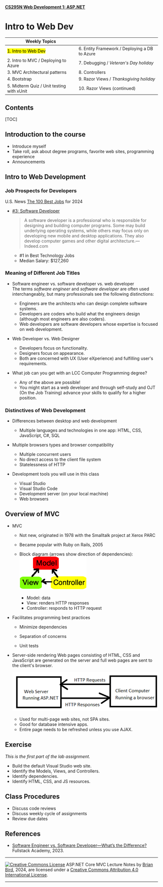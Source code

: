 **[CS295N Web Development 1: ASP.NET](http://lcc-cit.github.io/CS295N-CourseMaterials/)**

# Intro to Web Dev

| Weekly Topics                             |                                               |
| ----------------------------------------- | --------------------------------------------- |
| <mark>1. Intro to Web Dev</mark>          | 6. Entity Framework / Deploying a DB to Azure |
| 2. Intro to MVC / Deploying to Azure      | 7. Debugging / *Veteran's Day holiday*        |
| 3. MVC Architectural patterns             | 8. Controllers                                |
| 4. Bootstrap                              | 9. Razor Views / *Thanksgiving holiday*       |
| 5. Midterm Quiz / Unit testing with xUnit | 10. Razor Views (continued)                   |

## Contents

[TOC]

## Introduction to the course

- Introduce myself
- Take roll, ask about degree programs, favorite web sites, programming experience
- Announcements 



## Intro to Web Development

### Job Prospects for Developers

U.S. News [The 100 Best Jobs](https://money.usnews.com/careers/best-jobs/rankings/the-100-best-jobs) for 2024

- [#3: Software Developer](https://money.usnews.com/careers/best-jobs/software-developer)

  > A software developer is a professional who is responsible for designing and building computer programs. Some may build underlying operating systems, while others may focus only on developing new mobile and desktop applications. They also develop computer games and other digital architecture.&mdash;Indeed.com
  - #1 in Best Technology Jobs
  - Median Salary: $127,260

### Meaning of Different Job Titles

- Software engineer vs. software developer vs. web developer  
  The terms *software engineer* and *software developer* are often used interchangeably, but many professionals see the following distinctions:
  - Engineers are the architects who can design complete software systems.
  - Developers are coders who build what the engineers design (although most engineers are also coders).
  - Web developers are software developers whose expertise is  focused on web development.
- Web Developer vs. Web Designer

  - Developers focus on functionality.
  - Designers focus on appearance.
  - Both are concerned with UX (User eXperience) and fulfilling user's requirements.
- What job can you get with an LCC Computer Programming degree?

  - Any of the above are possible!
  - You might start as a web developer and through self-study and OJT (On the Job Training) advance your skills to qualify for a higher position.

### Distinctives of Web Development

- Differences between desktop and web development

  - Multiple languages and technologies in one app: HTML, CSS, JavaScript, C#, SQL
  
- Multiple browsers types and browser compatibility
  - Multiple concurrent users
  - No direct access to the client file system
  - Statelessness of HTTP
  
- Development tools you will use in this class

  - Visual Studio
  - Visual Studio Code
  - Development server (on your local machine)
  - Web browsers



## Overview of MVC

- MVC
  - Not new, originated in 1978 with the Smalltalk project at Xerox PARC
  - Became popular with Ruby on Rails, 2005
  - Block diagram (arrows show direction of dependencies):
    ![](../MVC.png)         

    - Model: data
    - View: renders HTTP responses
    - Controller: responds to HTTP request
  
- Facilitates programming best practices

  - Minimize dependencies
  - Separation of concerns

  - Unit tests

- Server-side rendering
  Web pages consisting of HTML, CSS and JavaScript are generated on the server and full web pages are sent to the client's browser.
  
  ![](ServerAndClient.png)
  
  - Used for multi-page web sites, not SPA sites.
  - Good for database intensive apps.
  - Entire page needs to be refreshed unless you use AJAX.

## Exercise 

*This is the first part of the lab assignment.*

- Build the default Visual Studio web site.
- Identify the Models, Views, and Controllers.
- Identify dependencies.
- Identify HTML, CSS, and JS resources.

## Class Procedures

- Discuss code reviews
- Discuss weekly cycle of assignments 
- Review due dates

## References

- [Software Engineer vs. Software Developer—What’s the Difference?](https://www.fullstackacademy.com/blog/software-engineer-vs-software-developer)  Fullstack Academy, 2023.

------

[![Creative Commons License](https://i.creativecommons.org/l/by/4.0/88x31.png)](http://creativecommons.org/licenses/by/4.0/)
ASP.NET Core MVC Lecture Notes by [Brian Bird](https://profbird.dev), <time>2024</time>, are licensed under a [Creative Commons Attribution 4.0 International License](http://creativecommons.org/licenses/by/4.0/). 

------

